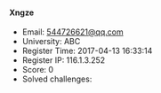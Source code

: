 #### Xngze  

* Email: 544726621@qq.com  
* University: ABC  
* Register Time: 2017-04-13 16:33:14  
* Register IP: 116.1.3.252  
* Score: 0  
* Solved challenges: 
